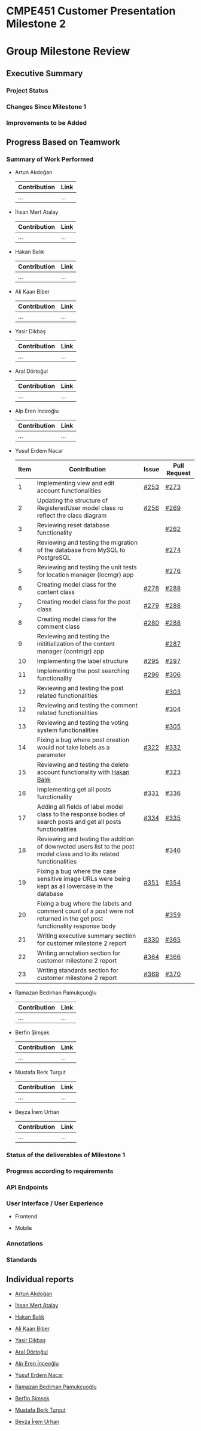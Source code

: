 # CMPE451 Customer Presentation Milestone 2

# Group Milestone Review

## Executive Summary

### Project Status


### Changes Since Milestone 1


### Improvements to be Added


## Progress Based on Teamwork

### Summary of Work Performed

* Artun Akdoğan

    |Contribution|Link|
    |---|---|
    |...|...|

* İhsan Mert Atalay

    |Contribution|Link|
    |---|---|
    |...|...|


* Hakan Balık

    |Contribution|Link|
    |---|---|
    |...|...|

* Ali Kaan Biber


    |Contribution|Link|
    |---|---|
    |...|...|

* Yasir Dikbaş

    |Contribution|Link|
    |---|---|
    |...|...|

* Aral Dörtoğul

    |Contribution|Link|
    |---|---|
    |...|...|



* Alp Eren İnceoğlu

    |Contribution|Link|
    |---|---|
    |...|...|

* Yusuf Erdem Nacar

    |Item|Contribution|Issue|Pull Request|
    |---|---|---|---|
    |1|Implementing view and edit account functionalities|[#253](https://github.com/bounswe/bounswe2022group6/issues/253)|[#273](https://github.com/bounswe/bounswe2022group6/pull/273)|
    |2|Updating the structure of RegisteredUser model class ro reflect the class diagram|[#256](https://github.com/bounswe/bounswe2022group6/issues/256)|[#269](https://github.com/bounswe/bounswe2022group6/pull/269)|
    |3|Reviewing reset database functionality||[#262](https://github.com/bounswe/bounswe2022group6/pull/262)|
    |4|Reviewing and testing the migration of the database from MySQL to PostgreSQL||[#274](https://github.com/bounswe/bounswe2022group6/pull/274)|
    |5|Reviewing and testing the unit tests for location manager (locmgr) app||[#276](https://github.com/bounswe/bounswe2022group6/pull/276)|
    |6|Creating model class for the content class|[#278](https://github.com/bounswe/bounswe2022group6/issues/278)|[#288](https://github.com/bounswe/bounswe2022group6/pull/288)|
    |7|Creating model class for the post class|[#279](https://github.com/bounswe/bounswe2022group6/issues/279)|[#288](https://github.com/bounswe/bounswe2022group6/pull/288)|
    |8|Creating model class for the comment class|[#280](https://github.com/bounswe/bounswe2022group6/issues/280)|[#288](https://github.com/bounswe/bounswe2022group6/pull/288)|
    |9|Reviewing and testing the inititialization of the content manager (contmgr) app||[#287](https://github.com/bounswe/bounswe2022group6/pull/287)|
    |10|Implementing the label structure|[#295](https://github.com/bounswe/bounswe2022group6/issues/295)|[#297](https://github.com/bounswe/bounswe2022group6/pull/297)|
    |11|Implementing the post searching functionality|[#296](https://github.com/bounswe/bounswe2022group6/issues/296)|[#306](https://github.com/bounswe/bounswe2022group6/pull/306)|
    |12|Reviewing and testing the post related functionalities||[#303](https://github.com/bounswe/bounswe2022group6/pull/303)|
    |12|Reviewing and testing the comment related functionalities||[#304](https://github.com/bounswe/bounswe2022group6/pull/304)|
    |13|Reviewing and testing the voting system functionalities||[#305](https://github.com/bounswe/bounswe2022group6/pull/305)|
    |14|Fixing a bug where post creation would not take labels as a parameter|[#322](https://github.com/bounswe/bounswe2022group6/issues/322)|[#332](https://github.com/bounswe/bounswe2022group6/pull/332)|
    |15|Reviewing and testing the delete account functionality with [Hakan Balık](https://github.com/bounswe/bounswe2022group6/wiki/Hakan-Bal%C4%B1k)||[#323](https://github.com/bounswe/bounswe2022group6/pull/323)|
    |16|Implementing get all posts functionality|[#331](https://github.com/bounswe/bounswe2022group6/issues/331)|[#336](https://github.com/bounswe/bounswe2022group6/pull/336)|
    |17|Adding all fields of label model class to the response bodies of search posts and get all posts functionalities|[#334](https://github.com/bounswe/bounswe2022group6/issues/334)|[#335](https://github.com/bounswe/bounswe2022group6/pull/335)|
    |18|Reviewing and testing the addition of downvoted users list to the post model class and to its related functionalities||[#346](https://github.com/bounswe/bounswe2022group6/pull/346)|
    |19|Fixing a bug where the case sensitive image URLs were being kept as all lowercase in the database|[#351](https://github.com/bounswe/bounswe2022group6/issues/351)|[#354](https://github.com/bounswe/bounswe2022group6/pull/354)|
    |20|Fixing a bug where the labels and comment count of a post were not returned in the get post functionality response body||[#359](https://github.com/bounswe/bounswe2022group6/pull/359)|
    |21|Writing executive summary section for customer milestone 2 report|[#330](https://github.com/bounswe/bounswe2022group6/issues/330)|[#365](https://github.com/bounswe/bounswe2022group6/pull/365)|
    |22|Writing annotation section for customer milestone 2 report|[#364](https://github.com/bounswe/bounswe2022group6/issues/364)|[#366](https://github.com/bounswe/bounswe2022group6/pull/366)|
    |23|Writing standards section for customer milestone 2 report|[#369](https://github.com/bounswe/bounswe2022group6/issues/369)|[#370](https://github.com/bounswe/bounswe2022group6/pull/370)|




* Ramazan Bedirhan Pamukçuoğlu

    |Contribution|Link|
    |---|---|
    |...|...|

* Berfin Şimşek

    |Contribution|Link|
    |---|---|
    |...|...|


* Mustafa Berk Turgut

    |Contribution|Link|
    |---|---|
    |...|...|

* Beyza İrem Urhan

    |Contribution|Link|
    |---|---|
    |...|...|


### Status of the deliverables of Milestone 1


### Progress according to requirements


### API Endpoints


### User Interface / User Experience


* Frontend 


* Mobile


### Annotations


### Standards


## Individual reports

* [Artun Akdoğan](https://github.com/bounswe/bounswe2022group6/wiki/Artun-Akdo%C4%9Fan)


* [İhsan Mert Atalay](https://github.com/bounswe/bounswe2022group6/wiki/%C4%B0hsan-Mert-Atalay)


* [Hakan Balık](https://github.com/bounswe/bounswe2022group6/wiki/Hakan-Bal%C4%B1k)


* [Ali Kaan Biber](https://github.com/bounswe/bounswe2022group6/wiki/Ali-Kaan-Biber)


* [Yasir Dikbaş](https://github.com/bounswe/bounswe2022group6/wiki/Yasir-Dikba%C5%9F)


* [Aral Dörtoğul](https://github.com/bounswe/bounswe2022group6/wiki/Aral-Dörtoğul)


* [Alp Eren İnceoğlu](https://github.com/bounswe/bounswe2022group6/wiki/Alp-Eren-%C4%B0nceo%C4%9Flu)


* [Yusuf Erdem Nacar](https://github.com/bounswe/bounswe2022group6/wiki/Yusuf-Erdem-Nacar)


* [Ramazan Bedirhan Pamukçuoğlu](https://github.com/bounswe/bounswe2022group6/wiki/Bedirhan-Pamukcuoglu)


* [Berfin Şimşek](https://github.com/bounswe/bounswe2022group6/wiki/Berfin-%C5%9Eim%C5%9Fek)


* [Mustafa Berk Turgut](https://github.com/bounswe/bounswe2022group6/wiki/Mustafa-Berk-Turgut)


* [Beyza İrem Urhan](https://github.com/bounswe/bounswe2022group6/wiki/Beyza-%C4%B0rem-Urhan)
 


